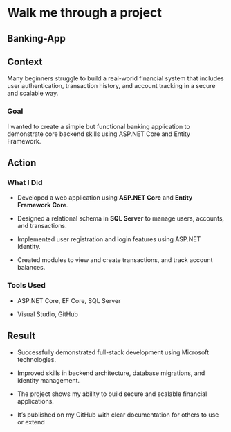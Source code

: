 
# Walk me through a project

## Banking-App

## Context
Many beginners struggle to build a real-world financial system that includes user authentication,
transaction history, and account tracking in a secure and scalable way.

### Goal
I wanted to create a simple but functional banking application to demonstrate core backend skills
using ASP.NET Core and Entity Framework.


## Action
### What I Did
- Developed a web application using **ASP.NET Core** and **Entity Framework Core**.​

- Designed a relational schema in **SQL Server** to manage users, accounts, and transactions.​

- Implemented user registration and login features using ASP.NET Identity.​

- Created modules to view and create transactions, and track account balances.

### Tools Used
- ASP.NET Core, EF Core, SQL Server​

- Visual Studio, GitHub

## Result
- Successfully demonstrated full-stack development using Microsoft technologies.​

- Improved skills in backend architecture, database migrations, and identity management.​

- The project shows my ability to build secure and scalable financial applications.​

- It’s published on my GitHub with clear documentation for others to use or extend
